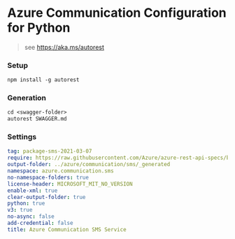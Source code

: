 # Azure Communication Configuration for Python

> see https://aka.ms/autorest

### Setup
```ps
npm install -g autorest
```

### Generation
```ps
cd <swagger-folder>
autorest SWAGGER.md
```

### Settings
``` yaml
tag: package-sms-2021-03-07
require: https://raw.githubusercontent.com/Azure/azure-rest-api-specs/bf081421869ccd31d9fd87084b07a1e246aee310/specification/communication/data-plane/Microsoft.CommunicationServicesSms/readme.md
output-folder: ../azure/communication/sms/_generated
namespace: azure.communication.sms
no-namespace-folders: true
license-header: MICROSOFT_MIT_NO_VERSION
enable-xml: true
clear-output-folder: true
python: true
v3: true
no-async: false
add-credential: false
title: Azure Communication SMS Service
```